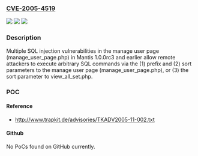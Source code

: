 ### [CVE-2005-4519](https://cve.mitre.org/cgi-bin/cvename.cgi?name=CVE-2005-4519)
![](https://img.shields.io/static/v1?label=Product&message=n%2Fa&color=blue)
![](https://img.shields.io/static/v1?label=Version&message=n%2Fa&color=blue)
![](https://img.shields.io/static/v1?label=Vulnerability&message=n%2Fa&color=brighgreen)

### Description

Multiple SQL injection vulnerabilities in the manage user page (manage_user_page.php) in Mantis 1.0.0rc3 and earlier allow remote attackers to execute arbitrary SQL commands via the (1) prefix and (2) sort parameters to the manage user page (manage_user_page.php), or (3) the sort parameter to view_all_set.php.

### POC

#### Reference
- http://www.trapkit.de/advisories/TKADV2005-11-002.txt

#### Github
No PoCs found on GitHub currently.

